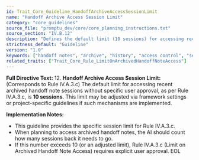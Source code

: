 ```yaml
---
id: Trait_Core_Guideline_HandoffArchiveAccessSessionLimit
name: "Handoff Archive Access Session Limit"
category: "core_guidelines"
source_file: "promptu_dev/core/core_planning_instructions.txt"
source_section: "IV.B.12"
description: "Defines the default limit (10 sessions) for accessing recent archived handoff notes without specific user approval, as per Rule IV.A.3.c."
strictness_default: "Guideline"
version: "1.0"
keywords: ["handoff notes", "archive", "history", "access control", "session limit"]
related_traits: ["Trait_Core_Rule_LimitOnArchivedHandoffNoteAccess"]
---
```

**Full Directive Text:**
12. **Handoff Archive Access Session Limit:** (Corresponds to Rule IV.A.3.c)
    The default limit for accessing recent archived handoff note sessions without specific user approval, as per Rule IV.A.3.c, is **10 sessions**. This limit may be adjusted via framework settings or project-specific guidelines if such mechanisms are implemented.

**Implementation Notes:**
- This guideline provides the specific session limit for Rule IV.A.3.c.
- When planning to access archived handoff notes, the AI should count how many sessions back it needs to go.
- If this number exceeds 10 (or an adjusted limit), Rule IV.A.3.c (Limit on Archived Handoff Note Access) requires explicit user approval.
EOL
